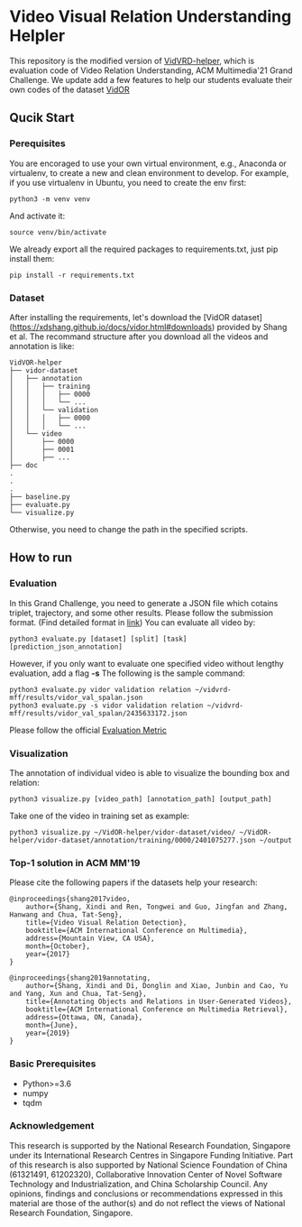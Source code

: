 # Video Visual Relation Understanding Helpler

This repository is the modified version of [VidVRD-helper](https://github.com/NExTplusplus/VidVRD-helper), which is evaluation code of Video Relation Understanding, ACM Multimedia'21 Grand Challenge.
We update add a few features to help our students evaluate their own codes of the dataset [VidOR](https://xdshang.github.io/docs/vidor.html#downloads)

## Qucik Start
### Perequisites
You are encoraged to use your own virtual environment, e.g., Anaconda or virtualenv, to create a new and clean environment to develop.
For example, if you use virtualenv in Ubuntu, you need to create the env first:
```
python3 -m venv venv
```
And activate it:
```
source venv/bin/activate
```
We already export all the required packages to requirements.txt, just pip install them:
```
pip install -r requirements.txt
```

### Dataset
After installing the requirements, let's download the [VidOR dataset] (https://xdshang.github.io/docs/vidor.html#downloads) provided by Shang et al.
The recommand structure after you download all the videos and annotation is like:
```
VidVOR-helper
├── vidor-dataset
│   ├── annotation
│   │   ├── training
│   │   │   ├── 0000
│   │   │   └── ...
│   │   └── validation
│   │   │   ├── 0000
│   │   │   └── ...
│   └── video
│       ├── 0000
│       ├── 0001
│       ├── ...
├── doc
.
.
.
├── baseline.py
├── evaluate.py
└── visualize.py
```
Otherwise, you need to change the path in the specified scripts.

## How to run
### Evaluation
In this Grand Challenge, you need to generate a JSON file which cotains triplet, trajectory, and some other results. 
Please follow the submission format. (Find detailed format in [link](https://videorelation.nextcenter.org/mm21-gdc/task1.html))
You can evaluate all video by:
```
python3 evaluate.py [dataset] [split] [task] [prediction_json_annotation]
```
However, if you only want to evaluate one specified video without lengthy evaluation, add a flag **-s**
The following is the sample command:
```
python3 evaluate.py vidor validation relation ~/vidvrd-mff/results/vidor_val_spalan.json
python3 evaluate.py -s vidor validation relation ~/vidvrd-mff/results/vidor_val_spalan/2435633172.json
```
Please follow the official [Evaluation Metric](https://videorelation.nextcenter.org/mm21-gdc/task1.html)

### Visualization
The annotation of individual video is able to visualize the bounding box and relation:
```
python3 visualize.py [video_path] [annotation_path] [output_path]
```
Take one of the video in training set as example:
```
python3 visualize.py ~/VidOR-helper/vidor-dataset/video/ ~/VidOR-helper/vidor-dataset/annotation/training/0000/2401075277.json ~/output
```

### Top-1 solution in ACM MM'19





Please cite the following papers if the datasets help your research:
```
@inproceedings{shang2017video,
    author={Shang, Xindi and Ren, Tongwei and Guo, Jingfan and Zhang, Hanwang and Chua, Tat-Seng},
    title={Video Visual Relation Detection},
    booktitle={ACM International Conference on Multimedia},
    address={Mountain View, CA USA},
    month={October},
    year={2017}
}

@inproceedings{shang2019annotating,
    author={Shang, Xindi and Di, Donglin and Xiao, Junbin and Cao, Yu and Yang, Xun and Chua, Tat-Seng},
    title={Annotating Objects and Relations in User-Generated Videos},
    booktitle={ACM International Conference on Multimedia Retrieval},
    address={Ottawa, ON, Canada},
    month={June},
    year={2019}
}
```

### Basic Prerequisites
- Python>=3.6
- numpy
- tqdm

### Acknowledgement

This research is supported by the National Research Foundation, Singapore under its International Research Centres in Singapore Funding Initiative. Part of this research is also supported by National Science Foundation of China (61321491, 61202320), Collaborative Innovation Center of Novel Software Technology and Industrialization, and China Scholarship Council. Any opinions, findings and conclusions or recommendations expressed in this material are those of the author(s) and do not reflect the views of National Research Foundation, Singapore.
